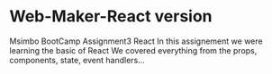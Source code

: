 # Web-Maker-React version
Msimbo BootCamp Assignment3 React
In this assignement we were learning the basic of React
We covered everything from the props, components, state, event handlers...
